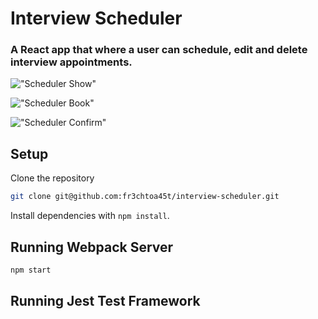 # Interview Scheduler
### A React app that where a user can schedule, edit and delete interview appointments.

!["Scheduler Show"]()

!["Scheduler Book"]()

!["Scheduler Confirm"]()
## Setup
Clone the repository

```sh
git clone git@github.com:fr3chtoa45t/interview-scheduler.git
```

Install dependencies with `npm install`.

## Running Webpack Server

```sh
npm start
```

## Running Jest Test Framework
